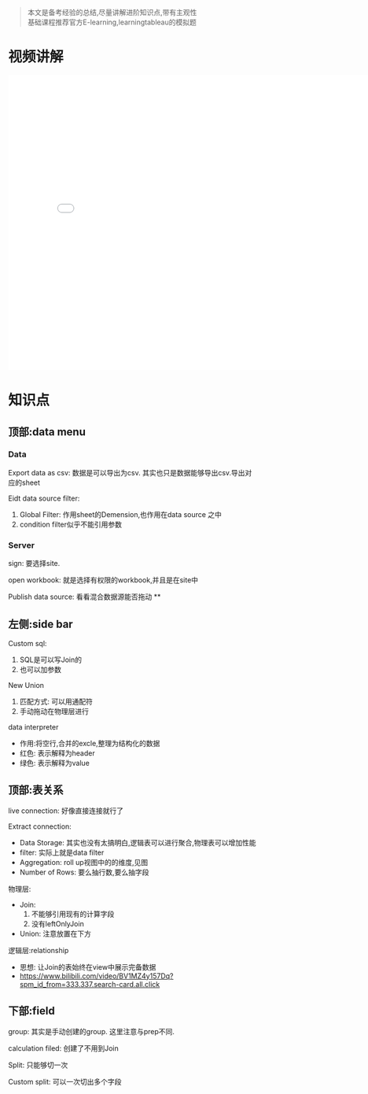 > 本文是备考经验的总结,尽量讲解进阶知识点,带有主观性  
> 基础课程推荐官方E-learning,learningtableau的模拟题

# 视频讲解
<iframe src="//player.bilibili.com/player.html?aid=642500417&bvid=BV11Y4y1G71Q&cid=748593609&page=1" scrolling="no" border="0" frameborder="no" framespacing="0" allowfullscreen="true" width = 800 height = 600> </iframe>

# 知识点
## 顶部:data menu
### Data
Export data as csv: 数据是可以导出为csv. 其实也只是数据能够导出csv.导出对应的sheet


Eidt data source filter: 
1. Global Filter: 作用sheet的Demension,也作用在data source 之中
2. condition filter似乎不能引用参数



### Server
sign: 要选择site.

open workbook: 就是选择有权限的workbook,并且是在site中

Publish data source: 看看混合数据源能否拖动
**


## 左侧:side bar
Custom sql:
1. SQL是可以写Join的
2. 也可以加参数

New Union
1. 匹配方式: 可以用通配符
2. 手动拖动在物理层进行

data interpreter
- 作用:将空行,合并的excle,整理为结构化的数据
- 红色: 表示解释为header
- 绿色: 表示解释为value

## 顶部:表关系
live connection:  好像直接连接就行了

Extract connection: 
- Data Storage: 其实也没有太搞明白,逻辑表可以进行聚合,物理表可以增加性能
- filter: 实际上就是data filter
- Aggregation: roll up视图中的的维度,见图
- Number of Rows: 要么抽行数,要么抽字段


物理层:
- Join: 
  1. 不能够引用现有的计算字段
  2. 没有leftOnlyJoin
- Union: 注意放置在下方

逻辑层:relationship
- 思想: 让Join的表始终在view中展示完备数据
- https://www.bilibili.com/video/BV1MZ4y157Dq?spm_id_from=333.337.search-card.all.click


## 下部:field
group: 其实是手动创建的group. 这里注意与prep不同.

calculation filed: 创建了不用到Join

Split: 只能够切一次

Custom split: 可以一次切出多个字段






